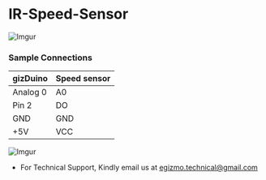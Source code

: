 # IR-Speed-Sensor
![Imgur](http://i.imgur.com/TnYLOk7.jpg)

### Sample Connections
gizDuino | Speed sensor
------------ | -------------
Analog 0 | A0
Pin 2 | DO
GND | GND
+5V | VCC

![Imgur](http://i.imgur.com/iy47JvV.png)



- For Technical Support, Kindly email us at egizmo.technical@gmail.com
